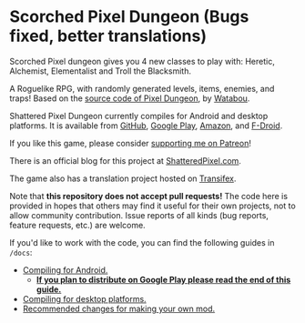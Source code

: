 # Scorched Pixel Dungeon (Bugs fixed, better translations)

Scorched Pixel dungeon gives you 4 new classes to play with:
Heretic, Alchemist, Elementalist and Troll the Blacksmith.

A Roguelike RPG, with randomly generated levels, items, enemies, and traps! Based on the [source code of Pixel Dungeon](https://github.com/00-Evan/pixel-dungeon-gradle), by [Watabou](https://www.watabou.ru).

Shattered Pixel Dungeon currently compiles for Android and desktop platforms. It is available from [GitHub](https://github.com/00-Evan/shattered-pixel-dungeon/releases), [Google Play](https://play.google.com/store/apps/details?id=com.shatteredpixel.shatteredpixeldungeon), [Amazon](https://www.amazon.com/Shattered-Pixel-Dungeon/dp/B00OH2C21M), and [F-Droid](https://f-droid.org/repository/browse/?fdid=com.shatteredpixel.shatteredpixeldungeon).

If you like this game, please consider [supporting me on Patreon](https://www.patreon.com/ShatteredPixel)!

There is an official blog for this project at [ShatteredPixel.com](http://www.shatteredpixel.com).

The game also has a translation project hosted on [Transifex](https://www.transifex.com/shattered-pixel/shattered-pixel-dungeon/).

Note that **this repository does not accept pull requests!** The code here is provided in hopes that others may find it useful for their own projects, not to allow community contribution. Issue reports of all kinds (bug reports, feature requests, etc.) are welcome.

If you'd like to work with the code, you can find the following guides in `/docs`:
- [Compiling for Android.](docs/getting-started-android.md)
    - **[If you plan to distribute on Google Play please read the end of this guide.](docs/getting-started-android.md#distributing-your-apk)**
- [Compiling for desktop platforms.](docs/getting-started-desktop.md)
- [Recommended changes for making your own mod.](docs/recommended-changes.md)

